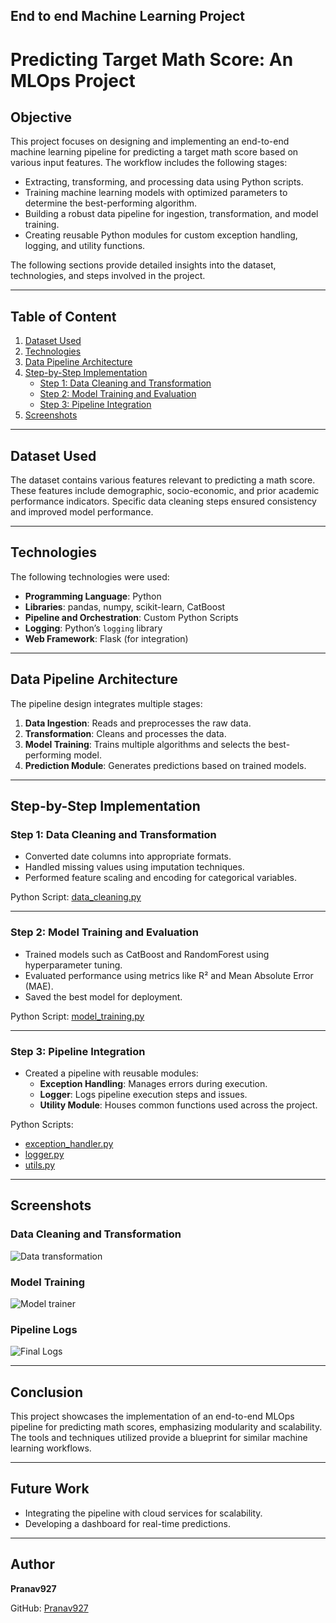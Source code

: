 ## End to end Machine Learning Project
# Predicting Target Math Score: An MLOps Project

## Objective
This project focuses on designing and implementing an end-to-end machine learning pipeline for predicting a target math score based on various input features. The workflow includes the following stages:

- Extracting, transforming, and processing data using Python scripts.
- Training machine learning models with optimized parameters to determine the best-performing algorithm.
- Building a robust data pipeline for ingestion, transformation, and model training.
- Creating reusable Python modules for custom exception handling, logging, and utility functions.

The following sections provide detailed insights into the dataset, technologies, and steps involved in the project.

---

## Table of Content
1. [Dataset Used](#dataset-used)
2. [Technologies](#technologies)
3. [Data Pipeline Architecture](#data-pipeline-architecture)
4. [Step-by-Step Implementation](#step-by-step-implementation)
   - [Step 1: Data Cleaning and Transformation](#step-1-data-cleaning-and-transformation)
   - [Step 2: Model Training and Evaluation](#step-2-model-training-and-evaluation)
   - [Step 3: Pipeline Integration](#step-3-pipeline-integration)
5. [Screenshots](#screenshots)

---

## Dataset Used
The dataset contains various features relevant to predicting a math score. These features include demographic, socio-economic, and prior academic performance indicators. Specific data cleaning steps ensured consistency and improved model performance.

---

## Technologies
The following technologies were used:
- **Programming Language**: Python
- **Libraries**: pandas, numpy, scikit-learn, CatBoost
- **Pipeline and Orchestration**: Custom Python Scripts
- **Logging**: Python’s `logging` library
- **Web Framework**: Flask (for integration)

---

## Data Pipeline Architecture
The pipeline design integrates multiple stages:
1. **Data Ingestion**: Reads and preprocesses the raw data.
2. **Transformation**: Cleans and processes the data.
3. **Model Training**: Trains multiple algorithms and selects the best-performing model.
4. **Prediction Module**: Generates predictions based on trained models.

---

## Step-by-Step Implementation

### Step 1: Data Cleaning and Transformation
- Converted date columns into appropriate formats.
- Handled missing values using imputation techniques.
- Performed feature scaling and encoding for categorical variables.

Python Script: [data_cleaning.py](#)

---

### Step 2: Model Training and Evaluation
- Trained models such as CatBoost and RandomForest using hyperparameter tuning.
- Evaluated performance using metrics like R² and Mean Absolute Error (MAE).
- Saved the best model for deployment.

Python Script: [model_training.py](#)

---

### Step 3: Pipeline Integration
- Created a pipeline with reusable modules:
  - **Exception Handling**: Manages errors during execution.
  - **Logger**: Logs pipeline execution steps and issues.
  - **Utility Module**: Houses common functions used across the project.

Python Scripts:
- [exception_handler.py](#)
- [logger.py](#)
- [utils.py](#)

---

## Screenshots
### Data Cleaning and Transformation
![Data transformation](https://github.com/user-attachments/assets/6e2feb46-0ce6-4e2b-b16c-2ce788142bcb)


### Model Training
![Model trainer](https://github.com/user-attachments/assets/4cd94b04-003a-4620-8b1c-b74263a8650d)


### Pipeline Logs
![Final Logs](https://github.com/user-attachments/assets/36c9947d-52ea-4d2b-89cb-68ad4029f9c4)


---

## Conclusion
This project showcases the implementation of an end-to-end MLOps pipeline for predicting math scores, emphasizing modularity and scalability. The tools and techniques utilized provide a blueprint for similar machine learning workflows.

---

## Future Work
- Integrating the pipeline with cloud services for scalability.
- Developing a dashboard for real-time predictions.

---

## Author
**Pranav927**

GitHub: [Pranav927](https://github.com/Pranav927/MLProjects)
